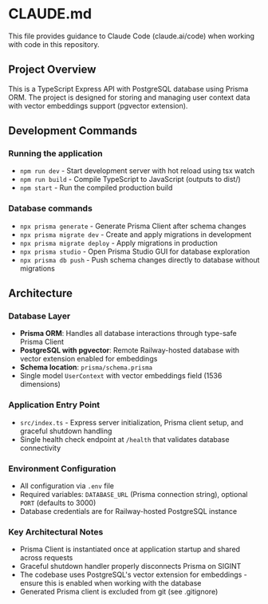 # CLAUDE.md

This file provides guidance to Claude Code (claude.ai/code) when working with code in this repository.

## Project Overview

This is a TypeScript Express API with PostgreSQL database using Prisma ORM. The project is designed for storing and managing user context data with vector embeddings support (pgvector extension).

## Development Commands

### Running the application
- `npm run dev` - Start development server with hot reload using tsx watch
- `npm run build` - Compile TypeScript to JavaScript (outputs to dist/)
- `npm start` - Run the compiled production build

### Database commands
- `npx prisma generate` - Generate Prisma Client after schema changes
- `npx prisma migrate dev` - Create and apply migrations in development
- `npx prisma migrate deploy` - Apply migrations in production
- `npx prisma studio` - Open Prisma Studio GUI for database exploration
- `npx prisma db push` - Push schema changes directly to database without migrations

## Architecture

### Database Layer
- **Prisma ORM**: Handles all database interactions through type-safe Prisma Client
- **PostgreSQL with pgvector**: Remote Railway-hosted database with vector extension enabled for embeddings
- **Schema location**: `prisma/schema.prisma`
- Single model `UserContext` with vector embeddings field (1536 dimensions)

### Application Entry Point
- `src/index.ts` - Express server initialization, Prisma client setup, and graceful shutdown handling
- Single health check endpoint at `/health` that validates database connectivity

### Environment Configuration
- All configuration via `.env` file
- Required variables: `DATABASE_URL` (Prisma connection string), optional `PORT` (defaults to 3000)
- Database credentials are for Railway-hosted PostgreSQL instance

### Key Architectural Notes
- Prisma Client is instantiated once at application startup and shared across requests
- Graceful shutdown handler properly disconnects Prisma on SIGINT
- The codebase uses PostgreSQL's vector extension for embeddings - ensure this is enabled when working with the database
- Generated Prisma client is excluded from git (see .gitignore)
